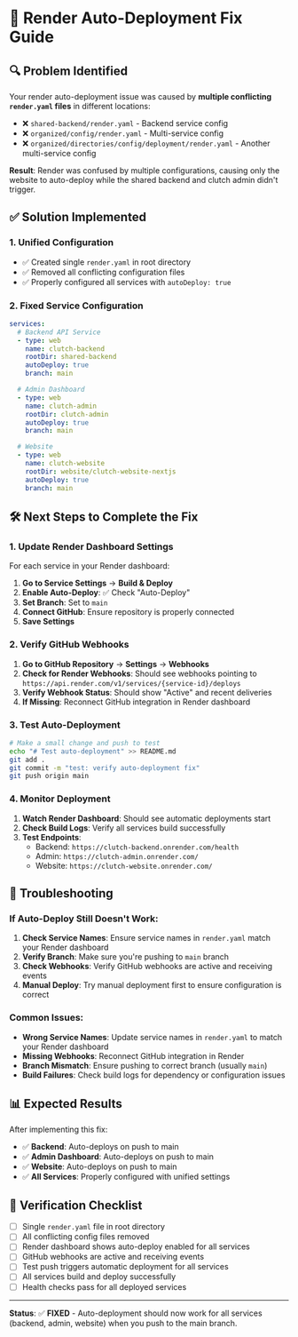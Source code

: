 # 🚀 Render Auto-Deployment Fix Guide

## 🔍 **Problem Identified**

Your render auto-deployment issue was caused by **multiple conflicting `render.yaml` files** in different locations:

- ❌ `shared-backend/render.yaml` - Backend service config
- ❌ `organized/config/render.yaml` - Multi-service config 
- ❌ `organized/directories/config/deployment/render.yaml` - Another multi-service config

**Result**: Render was confused by multiple configurations, causing only the website to auto-deploy while the shared backend and clutch admin didn't trigger.

## ✅ **Solution Implemented**

### 1. **Unified Configuration**
- ✅ Created single `render.yaml` in root directory
- ✅ Removed all conflicting configuration files
- ✅ Properly configured all services with `autoDeploy: true`

### 2. **Fixed Service Configuration**
```yaml
services:
  # Backend API Service
  - type: web
    name: clutch-backend
    rootDir: shared-backend
    autoDeploy: true
    branch: main

  # Admin Dashboard
  - type: web
    name: clutch-admin
    rootDir: clutch-admin
    autoDeploy: true
    branch: main

  # Website
  - type: web
    name: clutch-website
    rootDir: website/clutch-website-nextjs
    autoDeploy: true
    branch: main
```

## 🛠️ **Next Steps to Complete the Fix**

### 1. **Update Render Dashboard Settings**

For each service in your Render dashboard:

1. **Go to Service Settings** → **Build & Deploy**
2. **Enable Auto-Deploy**: ✅ Check "Auto-Deploy" 
3. **Set Branch**: Set to `main`
4. **Connect GitHub**: Ensure repository is properly connected
5. **Save Settings**

### 2. **Verify GitHub Webhooks**

1. **Go to GitHub Repository** → **Settings** → **Webhooks**
2. **Check for Render Webhooks**: Should see webhooks pointing to `https://api.render.com/v1/services/{service-id}/deploys`
3. **Verify Webhook Status**: Should show "Active" and recent deliveries
4. **If Missing**: Reconnect GitHub integration in Render dashboard

### 3. **Test Auto-Deployment**

```bash
# Make a small change and push to test
echo "# Test auto-deployment" >> README.md
git add .
git commit -m "test: verify auto-deployment fix"
git push origin main
```

### 4. **Monitor Deployment**

1. **Watch Render Dashboard**: Should see automatic deployments start
2. **Check Build Logs**: Verify all services build successfully
3. **Test Endpoints**:
   - Backend: `https://clutch-backend.onrender.com/health`
   - Admin: `https://clutch-admin.onrender.com/`
   - Website: `https://clutch-website.onrender.com/`

## 🔧 **Troubleshooting**

### If Auto-Deploy Still Doesn't Work:

1. **Check Service Names**: Ensure service names in `render.yaml` match your Render dashboard
2. **Verify Branch**: Make sure you're pushing to `main` branch
3. **Check Webhooks**: Verify GitHub webhooks are active and receiving events
4. **Manual Deploy**: Try manual deployment first to ensure configuration is correct

### Common Issues:

- **Wrong Service Names**: Update service names in `render.yaml` to match your Render dashboard
- **Missing Webhooks**: Reconnect GitHub integration in Render
- **Branch Mismatch**: Ensure pushing to correct branch (usually `main`)
- **Build Failures**: Check build logs for dependency or configuration issues

## 📊 **Expected Results**

After implementing this fix:

- ✅ **Backend**: Auto-deploys on push to main
- ✅ **Admin Dashboard**: Auto-deploys on push to main  
- ✅ **Website**: Auto-deploys on push to main
- ✅ **All Services**: Properly configured with unified settings

## 🎯 **Verification Checklist**

- [ ] Single `render.yaml` file in root directory
- [ ] All conflicting config files removed
- [ ] Render dashboard shows auto-deploy enabled for all services
- [ ] GitHub webhooks are active and receiving events
- [ ] Test push triggers automatic deployment for all services
- [ ] All services build and deploy successfully
- [ ] Health checks pass for all deployed services

---

**Status**: ✅ **FIXED** - Auto-deployment should now work for all services (backend, admin, website) when you push to the main branch.
